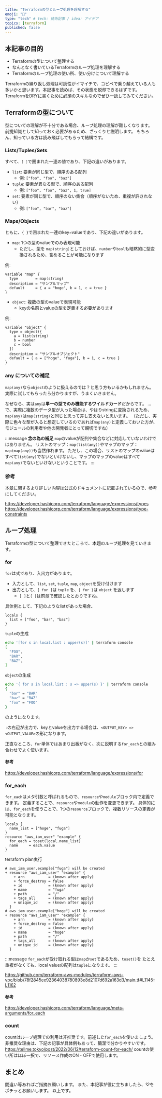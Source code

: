 ```yaml
---
title: "Terraformの型とループ処理を理解する"
emoji: "🎉"
type: "tech" # tech: 技術記事 / idea: アイデア
topics: [terraform]
published: false
---
```


## 本記事の目的
* Terraformの型について整理する
* なんとなく書いているTerraformのループ処理を理解する
* Terraformのループ処理の使い所、使い分けについて理解する

Terraformの繰り返し処理は可読性がイマイチで、コピペで乗り越えている人も多いかと思います。本記事を読めば、その状態を脱却できるはずです。TerraformをDRYに書くために必須のスキルなのでぜひ一読してみてください。

## Terraformの型について

型についての理解が不十分である場合、ループ処理の理解が難しくなります。
前提知識として知っておく必要があるため、ざっくりと説明します。
もちろん、知っている方は読み飛ばしてもらって結構です。

### Lists/Tuples/Sets

すべて、`[ ]`で囲まれた一連の値であり、下記の違いがあります。

* `list`: 要素が同じ型で、順序のある配列
    * 例: `["foo", "foo", "baz"]`
* `tuple`: 要素が異なる型で、順序のある配列
    * 例: `["foo", "foo", "baz", 1, true]`
* `set`: 要素が同じ型で、順序のない集合（順序がないため、重複が許されない）
    * 例: `["foo", "bar", "baz"]`

### Maps/Objects

ともに、`{ }`で囲まれた一連のkey=valueであり、下記の違いがあります。

* `map`: 1つの型のvalueでのみ表現可能
    * ただし、型を `map(string)`としておけば、`number`や`bool`も暗黙的に型変換されるため、含めることが可能になります

例:
```hcl
variable "map" {
  type        = map(string)
  description = "サンプルマップ"
  default     = { a = "hoge", b = 1, c = true }
}
```

* `object`: 複数の型のvalueで表現可能
    * keyの名前とvalueの型を定義する必要があります

例:
```hcl
variable "object" {
  type = object({
    a = list(string)
    b = number
    c = bool
  })
  description = "サンプルオブジェクト"
  default = { a = ["hoge", "fuga"], b = 1, c = true }
}
```

### any についての補足
`map(any)`なら`object`のように扱えるのでは？と思う方もいるかもしれません。
実際に試してもらったら分かりますが、うまくいきません。

なぜなら、実は`any`は**単一の型でのみ機能するワイルドカード**だからです。
…で、実際に複数のデータ型が入った場合は、やはりstringに変換されるため、`map(any)`は`map(string)`と同じと思って差し支えないと思います。
（ただし、実際に色々な型が入ると想定しているのであれば`map(any)`と定義しておいた方が、モジュールの利用者や他の開発者にとって親切ですね）

:::message
**念の為の補足**
`map`のvalueが配列や集合などに対応していないわけではありません。
リストのマップ：`map(list(any))`やマップのマップ：`map(map(any))`も当然作れます。
ただし、この場合、リストのマップのvalueはすべて`list(any)`でないといけないし、マップのマップのvalueはすべて`map(any)`でないといけないということです。
:::

### 参考
本章に関するより詳しい内容は公式のドキュメントに記載されているので、参考にしてください。

https://developer.hashicorp.com/terraform/language/expressions/types
https://developer.hashicorp.com/terraform/language/expressions/type-constraints

## ループ処理
Terraformの型について整理できたところで、本題のループ処理を見ていきます。

### for

`for`は式であり、入出力があります。
* 入力として、`list`, `set`, `tuple`, `map`, `object`を受け付けます
* 出力として、`[ for ]`は `tuple` を、`{ for }`は `object` を返します
    * `[ ]`と`{ }`は前章で確認したとおりですね。

具体例として、下記のようなlistがあった場合、
```hcl
locals {
  list = ["foo", "bar", "baz"]
}
```
`tuple`の生成
```sh
echo '[for s in local.list : upper(s)]' | terraform console
[
  "FOO",
  "BAR",
  "BAZ",
]
```
`object`の生成
```sh
echo '{ for s in local.list : s => upper(s) }' | terraform console
{
  "bar" = "BAR"
  "baz" = "BAZ"
  "foo" = "FOO"
}
```
のようになります。

`:`の右辺が出力で、keyとvalueを出力する場合は、`<OUTPUT_KEY> => <OUTPUT_VALUE>`の形になります。

正直なところ、`for`単体ではあまり出番がなく、次に説明する`for_each`との組み合わせでよく使います。

#### 参考
https://developer.hashicorp.com/terraform/language/expressions/for


### for_each

`for_each`はメタ引数と呼ばれるもので、`resource`や`module`ブロック内で定義できます。
定義することで、`resource`や`module`の動作を変更できます。
具体的には、`for_each`を使うことで、1つの`resource`ブロックで、複数リソースの定義が可能となります。

```hcl
locals {
  name_list = ["hoge", "fuga"]
}
resource "aws_iam_user" "example" {
  for_each = toset(local.name_list)
  name     = each.value
}
```

terraform plan実行
```
# aws_iam_user.example["fuga"] will be created
+ resource "aws_iam_user" "example" {
    + arn           = (known after apply)
    + force_destroy = false
    + id            = (known after apply)
    + name          = "fuga"
    + path          = "/"
    + tags_all      = (known after apply)
    + unique_id     = (known after apply)
  }
# aws_iam_user.example["hoge"] will be created
+ resource "aws_iam_user" "example" {
    + arn           = (known after apply)
    + force_destroy = false
    + id            = (known after apply)
    + name          = "hoge"
    + path          = "/"
    + tags_all      = (known after apply)
    + unique_id     = (known after apply)
  }
```

:::message
`for_each`が受け取れる型は`map`か`set`であるため、`toset()`を
たとえ重複がなくても、local valueの配列は`tuple`になります。
:::

https://github.com/terraform-aws-modules/terraform-aws-vpc/blob/78f2845ee92364038780893e8d2107d692a163d3/main.tf#L1145-L1162

#### 参考
https://developer.hashicorp.com/terraform/language/meta-arguments/for_each

### count

countはループ処理での利用は非推奨です。前述した`for_each`を使いましょう。
非推奨な理由は、下記の記事が具体例もあって、簡潔で分かりやすいです。
https://tellme.tokyo/post/2022/06/12/terraform-count-for-each/
countの使い所はほぼ一択で、リソース作成のON・OFFで使用します。

## まとめ
間違い等あればご指摘お願いします。
また、本記事が役に立ちましたら、♡をポチッとお願いします。
以上です。